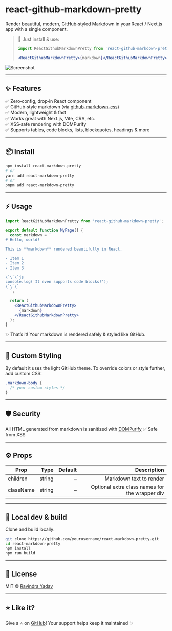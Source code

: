 # react-github-markdown-pretty

Render beautiful, modern, GitHub‑styled Markdown in your React / Next.js app with a single component.

> 📄 Just install & use:
> ```jsx
> import ReactGithubMarkdownPretty from 'react-github-markdown-pretty';
>
> <ReactGithubMarkdownPretty>{markdown}</ReactGithubMarkdownPretty>
> ```

![Screenshot](https://raw.githubusercontent.com/Ryadav0654/react-markdown-pretty/main/assets/screenshot.png)

---

## ✨ Features

✅ Zero‑config, drop‑in React component  
✅ GitHub‑style markdown (via [github-markdown-css](https://github.com/sindresorhus/github-markdown-css))  
✅ Modern, lightweight & fast  
✅ Works great with Next.js, Vite, CRA, etc.  
✅ XSS‑safe rendering with DOMPurify  
✅ Supports tables, code blocks, lists, blockquotes, headings & more

---

## 📦 Install

```bash
npm install react-markdown-pretty
# or
yarn add react-markdown-pretty
# or
pnpm add react-markdown-pretty
````

---

## ⚡ Usage

```jsx
import ReactGithubMarkdownPretty from 'react-github-markdown-pretty';

export default function MyPage() {
  const markdown = `
# Hello, world!

This is **markdown** rendered beautifully in React.

- Item 1
- Item 2
- Item 3

\`\`\`js
console.log('It even supports code blocks!');
\`\`\`
  `;

  return (
    <ReactGithubMarkdownPretty>
      {markdown}
    </ReactGithubMarkdownPretty>
  );
}
```

✨ That’s it! Your markdown is rendered safely & styled like GitHub.

---

## 🎨 Custom Styling

By default it uses the light GitHub theme.
To override colors or style further, add custom CSS:

```css
.markdown-body {
  /* your custom styles */
}
```

---

## 🛡 Security

All HTML generated from markdown is sanitized with [DOMPurify](https://github.com/cure53/DOMPurify)
✅ Safe from XSS

---

## ⚙️ Props

| Prop      |   Type | Default |                                    Description |
| --------- | -----: | ------: | ---------------------------------------------: |
| children  | string |       – |                        Markdown text to render |
| className | string |       – | Optional extra class names for the wrapper div |

---

## 🧪 Local dev & build

Clone and build locally:

```bash
git clone https://github.com/yourusername/react-markdown-pretty.git
cd react-markdown-pretty
npm install
npm run build
```

---

## 📜 License

MIT © [Ravindra Yadav](https://github.com/Ryadav0654)

---

## ⭐ Like it?

Give a ⭐ on [GitHub](https://github.com/Ryadav0654/react-markdown-pretty)!
Your support helps keep it maintained ✨


